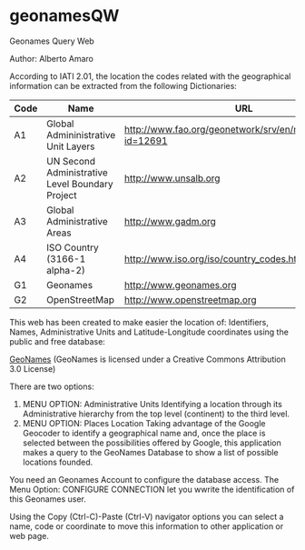 # geonamesQW
Geonames Query Web

Author: Alberto Amaro

According to IATI 2.01, the location the codes related with the geographical information can be extracted from the following Dictionaries: 

Code | Name | URL
-----| ---- | ----------
A1 | Global Admininistrative Unit Layers | http://www.fao.org/geonetwork/srv/en/metadata.show?id=12691 
A2 | UN Second Administrative Level Boundary Project | http://www.unsalb.org 
A3 | Global Administrative Areas | http://www.gadm.org 
A4 | ISO Country (3166-1 alpha-2) | http://www.iso.org/iso/country_codes.htm 
G1 | Geonames | http://www.geonames.org 
G2 | OpenStreetMap | http://www.openstreetmap.org 

This web has been created to make easier the location of: Identifiers, Names, Administrative Units and Latitude-Longitude coordinates using the public and free database: 

[GeoNames](http://www.geonames.org) (GeoNames is licensed under a Creative Commons Attribution 3.0 License) 

There are two options: 
1. MENU OPTION: Administrative Units 
 Identifying a location through its Administrative hierarchy from the top level (continent) to the third level. 
2. MENU OPTION: Places Location 
 Taking advantage of the Google Geocoder to identify a geographical name and, once the place is selected between the possibilities offered by Google, this application makes a query to the GeoNames Database to show a list of possible locations founded. 

You need an Geonames Account to configure the database access.
The Menu Option: CONFIGURE CONNECTION let you wwrite the identification of this Geonames user.

Using the Copy (Ctrl-C)-Paste (Ctrl-V) navigator options you can select a name, code or coordinate to move this information to other application or web page. 

